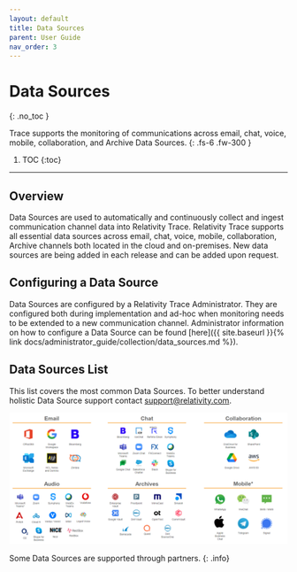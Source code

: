 ```yaml
---
layout: default
title: Data Sources
parent: User Guide
nav_order: 3
---
```


# Data Sources
{: .no_toc }

Trace supports the monitoring of communications across email, chat, voice, mobile, collaboration, and Archive Data Sources.
{: .fs-6 .fw-300 }

1. TOC
{:toc}

---
## Overview
Data Sources are used to automatically and continuously collect and ingest communication channel data into Relativity Trace. Relativity Trace supports all essential data sources across email, chat, voice, mobile, collaboration, Archive channels both located in the cloud and on-premises. New data sources are being added in each release and can be added upon request.

## Configuring a Data Source
Data Sources are configured by a Relativity Trace Administrator. They are configured both during implementation and ad-hoc when monitoring needs to be extended to a new communication channel. Administrator information on how to configure a Data Source can be found [here]({{ site.baseurl }}{% link docs/administrator_guide/collection/data_sources.md %}).

## Data Sources List
This list covers the most common Data Sources. To better understand holistic Data Source support contact [support@relativity.com](mailto:support@relativity.com).

![Data Source List](media/6.28.2022_datasourcelist.PNG)

Some Data Sources are supported through partners.
{: .info}



